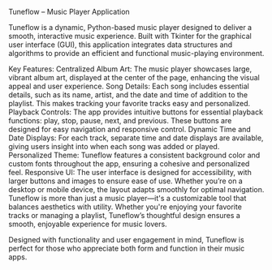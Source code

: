 Tuneflow – Music Player Application

Tuneflow is a dynamic, Python-based music player designed to deliver a smooth, interactive music experience. Built with Tkinter for the graphical user interface (GUI), this application integrates data structures and algorithms to provide an efficient and functional music-playing environment.

Key Features:
Centralized Album Art: The music player showcases large, vibrant album art, displayed at the center of the page, enhancing the visual appeal and user experience.
Song Details: Each song includes essential details, such as its name, artist, and the date and time of addition to the playlist. This makes tracking your favorite tracks easy and personalized.
Playback Controls: The app provides intuitive buttons for essential playback functions: play, stop, pause, next, and previous. These buttons are designed for easy navigation and responsive control.
Dynamic Time and Date Displays: For each track, separate time and date displays are available, giving users insight into when each song was added or played.
Personalized Theme: Tuneflow features a consistent background color and custom fonts throughout the app, ensuring a cohesive and personalized feel.
Responsive UI: The user interface is designed for accessibility, with larger buttons and images to ensure ease of use. Whether you’re on a desktop or mobile device, the layout adapts smoothly for optimal navigation.
Tuneflow is more than just a music player—it's a customizable tool that balances aesthetics with utility. Whether you're enjoying your favorite tracks or managing a playlist, Tuneflow’s thoughtful design ensures a smooth, enjoyable experience for music lovers.

Designed with functionality and user engagement in mind, Tuneflow is perfect for those who appreciate both form and function in their music apps.

